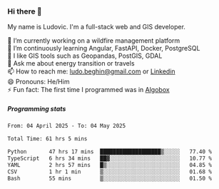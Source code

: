 ### Hi there 👋

My name is Ludovic. I'm a full-stack web and GIS developer.

 🔭 I’m currently working on a wildfire management platform<br/>
 🌱 I’m continuously learning Angular, FastAPI, Docker, PostgreSQL<br/>
 👯 I like GIS tools such as Geopandas, PostGIS, GDAL<br/>
 💬 Ask me about energy transition or travels<br/>
 📫 How to reach me: ludo.beghin@gmail.com or [Linkedin](https://www.linkedin.com/in/ludovic-beghin/)<br/>
 😄 Pronouns: He/Him<br/>
 ⚡ Fun fact: The first time I programmed was in [Algobox](https://fr.wikipedia.org/wiki/Algobox)<br/>

##### Programming stats
<!--START_SECTION:waka-->

```txt
From: 04 April 2025 - To: 04 May 2025

Total Time: 61 hrs 5 mins

Python       47 hrs 17 mins  ███████████████████▒░░░░░   77.40 %
TypeScript   6 hrs 34 mins   ██▓░░░░░░░░░░░░░░░░░░░░░░   10.77 %
YAML         2 hrs 57 mins   █▒░░░░░░░░░░░░░░░░░░░░░░░   04.85 %
CSV          1 hr 1 min      ▒░░░░░░░░░░░░░░░░░░░░░░░░   01.68 %
Bash         55 mins         ▒░░░░░░░░░░░░░░░░░░░░░░░░   01.50 %
```

<!--END_SECTION:waka-->
